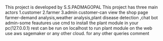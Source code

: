 This project is developed by S.S.PADMAGOPAL
This project has three main actors 
      1.customer
      2.farmer
      3.admin
customer-can view the shop page
farmer-demand analysis,weather analysis,plant disease detection ,chat bot
admin-some feautures
use cmd to install the plant module in  your pc(127.0.0.1)
rest can be run on localhost
to run plant module on the web use aws sagemaker or any other cloud.
for any other queries comment 
